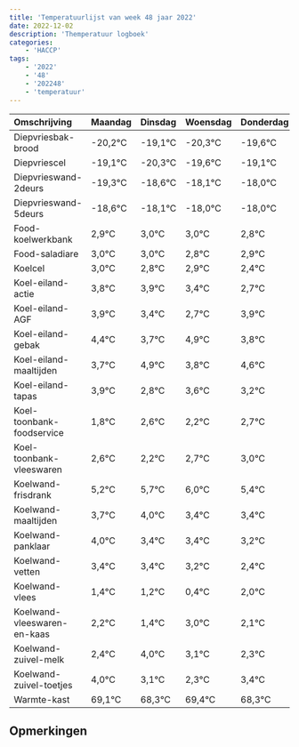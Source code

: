 ```yaml
---
title: 'Temperatuurlijst van week 48 jaar 2022'
date: 2022-12-02
description: 'Themperatuur logboek'
categories:
    - 'HACCP'
tags:
    - '2022'
    - '48'
    - '202248'
    - 'temperatuur'
---
```

|Omschrijving|Maandag|Dinsdag|Woensdag|Donderdag|Vrijdag|Zaterdag|Zondag|
|:---|:---|:---|:---|:---|:---|:---|:---|
|Diepvriesbak-brood|-20,2°C|-19,1°C|-20,3°C|-19,6°C|-19,1°C| | |
|Diepvriescel|-19,1°C|-20,3°C|-19,6°C|-19,1°C|-19,0°C| | |
|Diepvrieswand-2deurs|-19,3°C|-18,6°C|-18,1°C|-18,0°C|-18,0°C| | |
|Diepvrieswand-5deurs|-18,6°C|-18,1°C|-18,0°C|-18,0°C|-18,2°C| | |
|Food-koelwerkbank|2,9°C|3,0°C|3,0°C|2,8°C|2,9°C| | |
|Food-saladiare|3,0°C|3,0°C|2,8°C|2,9°C|2,4°C| | |
|Koelcel|3,0°C|2,8°C|2,9°C|2,4°C|1,7°C| | |
|Koel-eiland-actie|3,8°C|3,9°C|3,4°C|2,7°C|3,9°C| | |
|Koel-eiland-AGF|3,9°C|3,4°C|2,7°C|3,9°C|2,8°C| | |
|Koel-eiland-gebak|4,4°C|3,7°C|4,9°C|3,8°C|4,6°C| | |
|Koel-eiland-maaltijden|3,7°C|4,9°C|3,8°C|4,6°C|4,2°C| | |
|Koel-eiland-tapas|3,9°C|2,8°C|3,6°C|3,2°C|3,7°C| | |
|Koel-toonbank-foodservice|1,8°C|2,6°C|2,2°C|2,7°C|3,0°C| | |
|Koel-toonbank-vleeswaren|2,6°C|2,2°C|2,7°C|3,0°C|2,4°C| | |
|Koelwand-frisdrank|5,2°C|5,7°C|6,0°C|5,4°C|5,4°C| | |
|Koelwand-maaltijden|3,7°C|4,0°C|3,4°C|3,4°C|3,2°C| | |
|Koelwand-panklaar|4,0°C|3,4°C|3,4°C|3,2°C|2,4°C| | |
|Koelwand-vetten|3,4°C|3,4°C|3,2°C|2,4°C|4,0°C| | |
|Koelwand-vlees|1,4°C|1,2°C|0,4°C|2,0°C|1,1°C| | |
|Koelwand-vleeswaren-en-kaas|2,2°C|1,4°C|3,0°C|2,1°C|1,3°C| | |
|Koelwand-zuivel-melk|2,4°C|4,0°C|3,1°C|2,3°C|3,4°C| | |
|Koelwand-zuivel-toetjes|4,0°C|3,1°C|2,3°C|3,4°C|2,3°C| | |
|Warmte-kast|69,1°C|68,3°C|69,4°C|68,3°C|69,3°C| | |

## Opmerkingen


